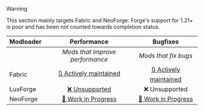 > [!WARNING]
> This section mainly targets Fabric and NeoForge. Forge's support for 1.21+ is poor and has been not counted towards completion status.

| Modloader | Performance | Bugfixes |
| --- | :---: | :---: | 
|  | *Mods that improve performance* | *Mods that fix bugs* | *Enhancements to the game that are Vanilla compatible* |
| Fabric | [🔃 Actively maintained](fabric/optimizations.md) | [🔃 Actively maintained](fabric/fixes.md) |
| LuxForge | [❌ Unsupported](forge/optimizations.md)| ❌ Unsupported |
| NeoForge | [🚧 Work in Progress](neo/optimizations.md) | [🚧 Work in Progress](neo/fixes.md) |
